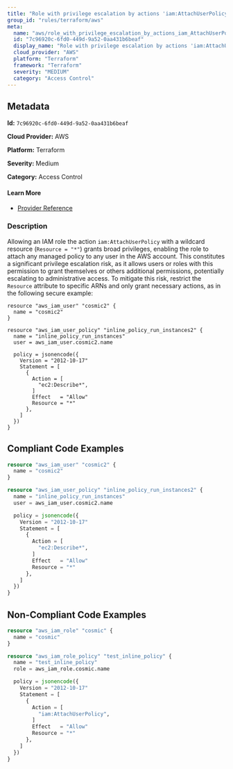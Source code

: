 ```yaml
---
title: "Role with privilege escalation by actions 'iam:AttachUserPolicy'"
group_id: "rules/terraform/aws"
meta:
  name: "aws/role_with_privilege_escalation_by_actions_iam_AttachUserPolicy"
  id: "7c96920c-6fd0-449d-9a52-0aa431b6beaf"
  display_name: "Role with privilege escalation by actions 'iam:AttachUserPolicy'"
  cloud_provider: "AWS"
  platform: "Terraform"
  framework: "Terraform"
  severity: "MEDIUM"
  category: "Access Control"
---
```

## Metadata

**Id:** `7c96920c-6fd0-449d-9a52-0aa431b6beaf`

**Cloud Provider:** AWS

**Platform:** Terraform

**Severity:** Medium

**Category:** Access Control

#### Learn More

 - [Provider Reference](https://registry.terraform.io/providers/hashicorp/aws/latest/docs/resources/iam_role_policy#policy)

### Description

 Allowing an IAM role the action `iam:AttachUserPolicy` with a wildcard resource (`Resource = "*"`) grants broad privileges, enabling the role to attach any managed policy to any user in the AWS account. This constitutes a significant privilege escalation risk, as it allows users or roles with this permission to grant themselves or others additional permissions, potentially escalating to administrative access. To mitigate this risk, restrict the `Resource` attribute to specific ARNs and only grant necessary actions, as in the following secure example:

```
resource "aws_iam_user" "cosmic2" {
  name = "cosmic2"
}

resource "aws_iam_user_policy" "inline_policy_run_instances2" {
  name = "inline_policy_run_instances"
  user = aws_iam_user.cosmic2.name

  policy = jsonencode({
    Version = "2012-10-17"
    Statement = [
      {
        Action = [
          "ec2:Describe*",
        ]
        Effect   = "Allow"
        Resource = "*"
      },
    ]
  })
}
```


## Compliant Code Examples
```terraform
resource "aws_iam_user" "cosmic2" {
  name = "cosmic2"
}

resource "aws_iam_user_policy" "inline_policy_run_instances2" {
  name = "inline_policy_run_instances"
  user = aws_iam_user.cosmic2.name

  policy = jsonencode({
    Version = "2012-10-17"
    Statement = [
      {
        Action = [
          "ec2:Describe*",
        ]
        Effect   = "Allow"
        Resource = "*"
      },
    ]
  })
}

```
## Non-Compliant Code Examples
```terraform
resource "aws_iam_role" "cosmic" {
  name = "cosmic"
}

resource "aws_iam_role_policy" "test_inline_policy" {
  name = "test_inline_policy"
  role = aws_iam_role.cosmic.name

  policy = jsonencode({
    Version = "2012-10-17"
    Statement = [
      {
        Action = [
          "iam:AttachUserPolicy",
        ]
        Effect   = "Allow"
        Resource = "*"
      },
    ]
  })
}

```